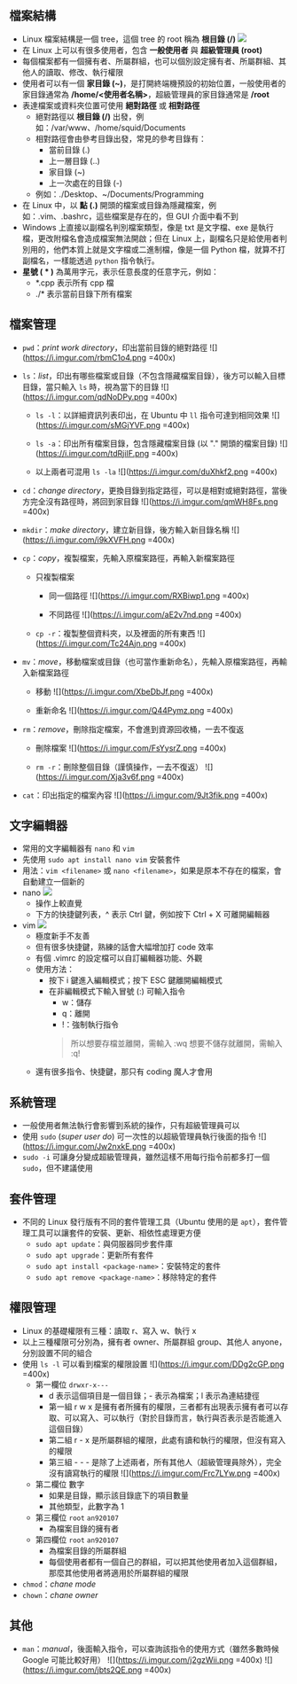 ## 檔案結構

- Linux 檔案結構是一個 tree，這個 tree 的 root 稱為 **根目錄 (/)**
  ![](https://i.imgur.com/vyGJeTL.png)
- 在 Linux 上可以有很多使用者，包含 **一般使用者** 與 **超級管理員 (root)**
- 每個檔案都有一個擁有者、所屬群組，也可以個別設定擁有者、所屬群組、其他人的讀取、修改、執行權限
- 使用者可以有一個 **家目錄 (~)**，是打開終端機預設的初始位置，一般使用者的家目錄通常為 **/home/<使用者名稱>**，超級管理員的家目錄通常是 **/root**
- 表達檔案或資料夾位置可使用 **絕對路徑** 或 **相對路徑**
    - 絕對路徑以 **根目錄 (/)** 出發，例如：/var/www、/home/squid/Documents
    - 相對路徑會由參考目錄出發，常見的參考目錄有：
        - 當前目錄 (.)
        - 上一層目錄 (..)
        - 家目錄 (~)
        - 上一次處在的目錄 (-)
    - 例如：./Desktop、~/Documents/Programming
- 在 Linux 中，以 **點 (.)** 開頭的檔案或目錄為隱藏檔案，例如：.vim、.bashrc，這些檔案是存在的，但 GUI 介面中看不到
- Windows 上直接以副檔名判別檔案類型，像是 txt 是文字檔、exe 是執行檔，更改附檔名會造成檔案無法開啟；但在 Linux 上，副檔名只是給使用者判別用的，他們本質上就是文字檔或二進制檔，像是一個 Python 檔，就算不打副檔名，一樣能透過 `python` 指令執行。
- **星號 ( * )** 為萬用字元，表示任意長度的任意字元，例如：
    - *.cpp 表示所有 cpp 檔
    - ./* 表示當前目錄下所有檔案

## 檔案管理

- `pwd`：*print work directory*，印出當前目錄的絕對路徑
  ![](https://i.imgur.com/rbmC1o4.png =400x)

- `ls`：*list*，印出有哪些檔案或目錄（不包含隱藏檔案目錄），後方可以輸入目標目錄，當只輸入 `ls` 時，視為當下的目錄
  ![](https://i.imgur.com/qdNoDPy.png =400x)
    - `ls -l`：以詳細資訊列表印出，在 Ubuntu 中 `ll` 指令可達到相同效果
      ![](https://i.imgur.com/sMGjYVF.png =400x)
    
    - `ls -a`：印出所有檔案目錄，包含隱藏檔案目錄 (以 "." 開頭的檔案目錄)
      ![](https://i.imgur.com/tdRjiIF.png =400x)
    
    - 以上兩者可混用 `ls -la`
      ![](https://i.imgur.com/duXhkf2.png =400x)

- `cd`：*change directory*，更換目錄到指定路徑，可以是相對或絕對路徑，當後方完全沒有路徑時，將回到家目錄
  ![](https://i.imgur.com/qmWH8Fs.png =400x)

- `mkdir`：*make directory*，建立新目錄，後方輸入新目錄名稱
  ![](https://i.imgur.com/i9kXVFH.png =400x)

- `cp`：*copy*，複製檔案，先輸入原檔案路徑，再輸入新檔案路徑
    - 只複製檔案
        - 同一個路徑
          ![](https://i.imgur.com/RXBiwp1.png =400x)

        - 不同路徑
          ![](https://i.imgur.com/aE2v7nd.png =400x)
    - `cp -r`：複製整個資料夾，以及裡面的所有東西
      ![](https://i.imgur.com/Tc24Ajn.png =400x)

- `mv`：*move*，移動檔案或目錄（也可當作重新命名），先輸入原檔案路徑，再輸入新檔案路徑
    - 移動
      ![](https://i.imgur.com/XbeDbJf.png =400x)
      
    - 重新命名
      ![](https://i.imgur.com/Q44Pymz.png =400x)

- `rm`：*remove*，刪除指定檔案，不會進到資源回收桶，一去不復返
    - 刪除檔案
      ![](https://i.imgur.com/FsYysrZ.png =400x)
    
    - `rm -r`：刪除整個目錄（謹慎操作，一去不復返）
      ![](https://i.imgur.com/Xja3v6f.png =400x)

- `cat`：印出指定的檔案內容
  ![](https://i.imgur.com/9Jt3fik.png =400x)
  
## 文字編輯器

- 常用的文字編輯器有 `nano` 和 `vim`
- 先使用 `sudo apt install nano vim` 安裝套件
- 用法：`vim <filename>` 或 `nano <filename>`，如果是原本不存在的檔案，會自動建立一個新的
- nano
  ![](https://i.imgur.com/pKk5rxU.png)
    - 操作上較直覺
    - 下方的快捷鍵列表，^ 表示 Ctrl 鍵，例如按下 Ctrl + X 可離開編輯器
- vim
  ![](https://i.imgur.com/PdxfujD.png)
    - 極度新手不友善
    - 但有很多快捷鍵，熟練的話會大幅增加打 code 效率
    - 有個 .vimrc 的設定檔可以自訂編輯器功能、外觀
    - 使用方法：
        - 按下 i 鍵進入編輯模式；按下 ESC 鍵離開編輯模式
        - 在非編輯模式下輸入冒號 (:) 可輸入指令
            - w：儲存
            - q：離開
            - !：強制執行指令
          > 所以想要存檔並離開，需輸入 :wq
          > 想要不儲存就離開，需輸入 :q!
    - 還有很多指令、快捷鍵，那只有 coding 魔人才會用
  
## 系統管理

- 一般使用者無法執行會影響到系統的操作，只有超級管理員可以
- 使用 `sudo` (*super user do*) 可一次性的以超級管理員執行後面的指令
  ![](https://i.imgur.com/Jw2nxkE.png =400x)
- `sudo -i` 可讓身分變成超級管理員，雖然這樣不用每行指令前都多打一個 `sudo`，但不建議使用

## 套件管理

- 不同的 Linux 發行版有不同的套件管理工具（Ubuntu 使用的是 `apt`），套件管理工具可以讓套件的安裝、更新、相依性處理更方便
    - `sudo apt update`：與伺服器同步套件庫
    - `sudo apt upgrade`：更新所有套件
    - `sudo apt install <package-name>`：安裝特定的套件
    - `sudo apt remove <package-name>`：移除特定的套件

## 權限管理

- Linux 的基礎權限有三種：讀取 r、寫入 w、執行 x
- 以上三種權限可分別為，擁有者 owner、所屬群組 group、其他人 anyone，分別設置不同的組合
- 使用 `ls -l` 可以看到檔案的權限設置
  ![](https://i.imgur.com/DDg2cGP.png =400x)
    - 第一欄位 `drwxr-x---`
        - d 表示這個項目是一個目錄；- 表示為檔案；l 表示為連結捷徑
        - 第一組 r w x 是擁有者所擁有的權限，三者都有出現表示擁有者可以存取、可以寫入、可以執行（對於目錄而言，執行與否表示是否能進入這個目錄）
        - 第二組 r - x 是所屬群組的權限，此處有讀和執行的權限，但沒有寫入的權限
        - 第三組 - - - 是除了上述兩者，所有其他人（超級管理員除外），完全沒有讀寫執行的權限
      ![](https://i.imgur.com/Frc7LYw.png =400x)
    - 第二欄位 數字
        - 如果是目錄，顯示該目錄底下的項目數量
        - 其他類型，此數字為 1
    - 第三欄位 `root` `an920107`
        - 為檔案目錄的擁有者
    - 第四欄位 `root` `an920107`
        - 為檔案目錄的所屬群組
        - 每個使用者都有一個自己的群組，可以把其他使用者加入這個群組，那麼其他使用者將適用於所屬群組的權限
- `chmod`：*chane mode*
- `chown`：*chane owner*

## 其他

- `man`：*manual*，後面輸入指令，可以查詢該指令的使用方式（雖然多數時候 Google 可能比較好用）
  ![](https://i.imgur.com/j2gzWii.png =400x)
  ![](https://i.imgur.com/jbts2QE.png =400x)

